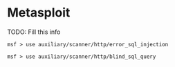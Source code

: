 # Metasploit

TODO: Fill this info

```
msf > use auxiliary/scanner/http/error_sql_injection
```

```
msf > use auxiliary/scanner/http/blind_sql_query
```